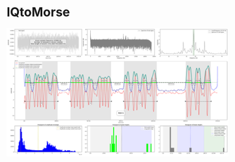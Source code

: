 # IQtoMorse

![IQtoMorse.png](https://github.com/eikeviehmann/IQtoMorse/blob/main/IQtoMorse.png?raw=true)
